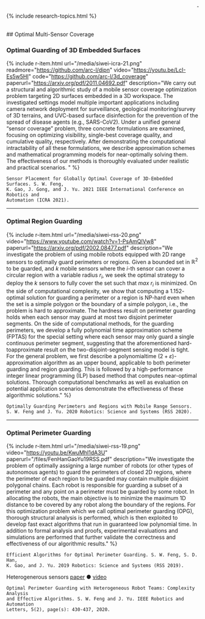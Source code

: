 <div style="text-align: right">
  <a href="https://scholar.google.com/citations?user=jkRa2LEAAAAJ&hl=en"><span style="color:blue">&nbsp;</span></a>
</div>

{% include research-topics.html %} 

<br />
## Optimal Multi-Sensor Coverage

### Optimal Guarding of 3D Embedded Surfaces

{% include r-item.html 
   url="/media/siwei-icra-21.png"
   readmore="https://github.com/arc-l/dipn" 
   video="https://youtu.be/LcI-Es5w5HI" 
   code="https://github.com/arc-l/3d_coverage" 
   paperurl="https://arxiv.org/pdf/2011.04692.pdf" 
   description="We carry out a structural and algorithmic study of a mobile sensor coverage optimization problem targeting 2D surfaces embedded in a 3D workspace. The investigated settings model multiple important applications including camera network deployment for surveillance, geological monitoring/survey of 3D terrains, and UVC-based surface disinfection for the prevention of the spread of disease agents (e.g., SARS-CoV2). Under a unified general “sensor coverage” problem, three concrete formulations are examined, focusing on optimizing visibility, single-best coverage quality, and cumulative quality, respectively. After demonstrating the computational intractability of all these formulations, we describe approximation schemes and mathematical programming models for near-optimally solving them. The effectiveness of our methods is thoroughly evaluated under realistic and practical scenarios.  " %}

```
Sensor Placement for Globally Optimal Coverage of 3D-Embedded Surfaces. S. W. Feng, 
K. Gao, J. Gong, and J. Yu. 2021 IEEE International Conference on Robotics and 
Automation (ICRA 2021).
```

<hr />

### Optimal Region Guarding 

{% include r-item.html 
   url="/media/siwei-rss-20.png" 
   video="https://www.youtube.com/watch?v=1-PsAmQlVw8" 
   paperurl="https://arxiv.org/pdf/2002.08477.pdf" 
   description="We investigate the problem of using mobile robots
equipped with 2D range sensors to optimally guard perimeters
or regions. Given a bounded set in $\mathbb R^2$ to be guarded, and
$k$ mobile sensors where the $i$-th sensor can cover a circular
region with a variable radius $r_i$, we seek the optimal strategy
to deploy the $k$ sensors to fully cover the set such that *max* $r_i$
is minimized. On the side of computational complexity, we
show that computing a $1.152$-optimal solution for guarding
a perimeter or a region is NP-hard even when the set is
a simple polygon or the boundary of a simple polygon, i.e.,
the problem is hard to approximate. The hardness result on
perimeter guarding holds when each sensor may guard at most
two disjoint perimeter segments. On the side of computational
methods, for the guarding perimeters, we develop a fully
polynomial time approximation scheme (FPTAS) for the special
setting where each sensor may only guard a single continuous
perimeter segment, suggesting that the aforementioned hard-toapproximate 
result on the two-disjoint-segment sensing model is tight. For the 
general problem, we first describe a polynomialtime 
$(2 + \varepsilon)$-approximation algorithm as an upper bound,
applicable to both perimeter guarding and region guarding.
This is followed by a high-performance integer linear programming (ILP) 
based method that computes near-optimal solutions. 
Thorough computational benchmarks as well as evaluation on
potential application scenarios demonstrate the effectiveness of
these algorithmic solutions." %}

```
Optimally Guarding Perimeters and Regions with Mobile Range Sensors. 
S. W. Feng and J. Yu. 2020 Robotics: Science and Systems (RSS 2020).
```

<hr />

### Optimal Perimeter Guarding 

{% include r-item.html 
   url="/media/siwei-rss-19.png" 
   video="https://youtu.be/KwuMhI1dA3U" 
   paperurl="/files/FenHanGaoYu19RSS.pdf" 
   description="We investigate the problem of optimally assigning a
large number of robots (or other types of autonomous agents) to
guard the perimeters of closed 2D regions, where the perimeter of
each region to be guarded may contain multiple disjoint polygonal
chains. Each robot is responsible for guarding a subset of a
perimeter and any point on a perimeter must be guarded by
some robot. In allocating the robots, the main objective is to
minimize the maximum 1D distance to be covered by any robot
along the boundary of the regions. For this optimization problem
which we call optimal perimeter guarding (OPG), thorough
structural analysis is performed, which is then exploited to develop
fast exact algorithms that run in guaranteed low polynomial
time. In addition to formal analysis and proofs, experimental
evaluations and simulations are performed that further validate
the correctness and effectiveness of our algorithmic results." %}

```
Efficient Algorithms for Optimal Perimeter Guarding. S. W. Feng, S. D. Han, 
K. Gao, and J. Yu. 2019 Robotics: Science and Systems (RSS 2019).
```

Heterogenerous sensors <a id="links" href="https://arxiv.org/pdf/1912.08591.pdf" target="_">paper</a>&nbsp;&#9679;&nbsp;<a id="links" href="https://youtu.be/6gYL0_B3YTk" target="_">video</a>

```
Optimal Perimeter Guarding with Heterogeneous Robot Teams: Complexity Analysis 
and Effective Algorithms. S. W. Feng and J. Yu. IEEE Robotics and Automation 
Letters, 5(2), page(s): 430-437, 2020. 
```
